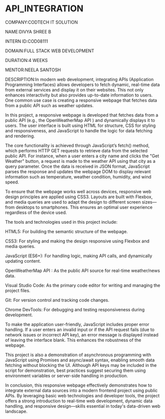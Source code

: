 # API_INTEGRATION

COMPANY:CODTECH IT SOLUTION

NAME:DIVYA SHREE B

INTERN ID:COD08111

DOMAIN:FULL STACK WEB DEVELOPMENT

DURATION:4 WEEKS

MENTOR:NEELA SANTOSH

DESCRIPTION:In modern web development, integrating APIs (Application Programming Interfaces) allows developers to fetch dynamic, real-time data from external services and display it on their websites. This not only enhances interactivity but also provides up-to-date information to users. One common use case is creating a responsive webpage that fetches data from a public API such as weather updates.

In this project, a responsive webpage is developed that fetches data from a public API (e.g., the OpenWeatherMap API ) and dynamically displays it to users. The user interface is built using HTML for structure, CSS for styling and responsiveness, and JavaScript to handle the logic for data fetching and rendering.

The core functionality is achieved through JavaScript’s fetch() method, which performs HTTP GET requests to retrieve data from the selected public API. For instance, when a user enters a city name and clicks the "Get Weather" button, a request is made to the weather API using that city as a query parameter. Once the data is received in JSON format, JavaScript parses the response and updates the webpage DOM to display relevant information such as temperature, weather condition, humidity, and wind speed.

To ensure that the webpage works well across devices, responsive web design principles are applied using CSS3. Layouts are built with Flexbox, and media queries are used to adapt the design to different screen sizes—from desktops to smartphones. This ensures an optimal user experience regardless of the device used.

The tools and technologies used in this project include:

HTML5: For building the semantic structure of the webpage.

CSS3: For styling and making the design responsive using Flexbox and media queries.

JavaScript (ES6+): For handling logic, making API calls, and dynamically updating content.

OpenWeatherMap API : As the public API source for real-time weather/news data.

Visual Studio Code: As the primary code editor for writing and managing the project files.

Git: For version control and tracking code changes.

Chrome DevTools: For debugging and testing responsiveness during development.

To make the application user-friendly, JavaScript includes proper error handling. If a user enters an invalid input or if the API request fails (due to network issues or incorrect API key), an error message is displayed instead of leaving the interface blank. This enhances the robustness of the webpage.

This project is also a demonstration of asynchronous programming with JavaScript using Promises and async/await syntax, enabling smooth data fetching without blocking the UI. Although API keys may be included in the script for demonstration, best practices suggest securing them using environment variables or server-side handling in production.

In conclusion, this responsive webpage effectively demonstrates how to integrate external data sources into a modern frontend project using public APIs. By leveraging basic web technologies and developer tools, the project offers a strong introduction to real-time web development, dynamic data handling, and responsive design—skills essential in today's data-driven web landscape.


